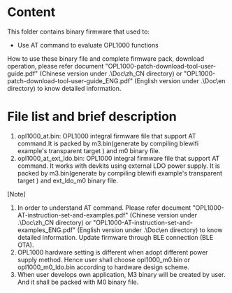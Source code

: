 # Content
This folder contains binary firmware that used to:

- Use AT command to evaluate OPL1000 functions

How to use these binary file and complete firmware pack, download operation, please refer document "OPL1000-patch-download-tool-user-guide.pdf" (Chinese version under .\Doc\zh_CN directory) or "OPL1000-patch-download-tool-user-guide_ENG.pdf" (English version under .\Doc\en directory)  to know detailed information. 

# File list and brief description  
1. opl1000_at.bin: OPL1000 integral firmware file that support AT command.It is packed by m3.bin(generate by compiling blewifi example's transparent target ) and m0 binary file.  
2. opl1000_at_ext_ldo.bin: OPL1000 integral firmware file that support AT command. It works with devkits using  external LDO power supply. It is packed by m3.bin(generate by compiling blewifi example's transparent target ) and ext_ldo_m0 binary file.  

[Note] 

1. In order to understand AT command. Please refer document "OPL1000-AT-instruction-set-and-examples.pdf" (Chinese version under .\Doc\zh_CN directory) or "OPL1000-AT-instruction-set-and-examples_ENG.pdf" (English version under .\Doc\en directory)  to know detailed information. Update firmware through BLE connection (BLE OTA). 
2. OPL1000 hardware setting is different when adopt different power supply method. Hence user shall choose opl1000_m0.bin or opl1000_m0_ldo.bin according to hardware design scheme. 
3. When user develops own application, M3 binary will be created by user. And it shall be packed with  M0 binary file.  

